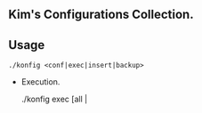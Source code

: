  Kim's Configurations Collection.
-----------

## Usage

    ./konfig <conf|exec|insert|backup>

  * Execution.

    ./konfig exec [all | <script list>]

  * Configuration.

    ./konfig conf [all | <config list>]

  * Insert new config.

    ./konfig insert <config> <local path> <filename>

  * Backup configs.

    ./konfig backup [all |<config list>]



